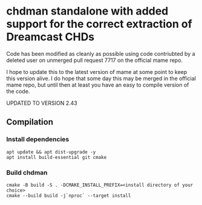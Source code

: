 # chdman standalone with added support for the correct extraction of Dreamcast CHDs

Code has been modified as cleanly as possible using code contriubted by a deleted user on unmerged pull request 7717 on the official mame repo.

I hope to update this to the latest version of mame at some point to keep this version alive. I do hope that some day this may be merged in the official mame repo, but until then at least you have an easy to compile version of the code.

UPDATED TO VERSION 2.43

## Compilation

### Install dependencies

```
apt update && apt dist-upgrade -y
apt install build-essential git cmake
```

### Build chdman

```
cmake -B build -S . -DCMAKE_INSTALL_PREFIX=<install directory of your choice>
cmake --build build -j`nproc` --target install
```
